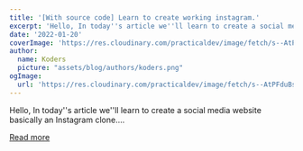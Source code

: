 ```yaml
---
title: '[With source code] Learn to create working instagram.'
excerpt: 'Hello, In today''s article we''ll learn to create a social media website basically an Instagram clone....'
date: '2022-01-20'
coverImage: 'https://res.cloudinary.com/practicaldev/image/fetch/s--AtPFduBs--/c_imagga_scale,f_auto,fl_progressive,h_420,q_auto,w_1000/https://dev-to-uploads.s3.amazonaws.com/uploads/articles/qvclggfev1b3gtgmui3n.png'
author:
  name: Koders
  picture: "assets/blog/authors/koders.png"
ogImage:
  url: 'https://res.cloudinary.com/practicaldev/image/fetch/s--AtPFduBs--/c_imagga_scale,f_auto,fl_progressive,h_420,q_auto,w_1000/https://dev-to-uploads.s3.amazonaws.com/uploads/articles/qvclggfev1b3gtgmui3n.png'
---
```


Hello, In today''s article we''ll learn to create a social media website basically an Instagram clone....

[Read more](https://dev.to/kunaal438/with-source-code-learn-to-create-working-social-media-website-12og)
